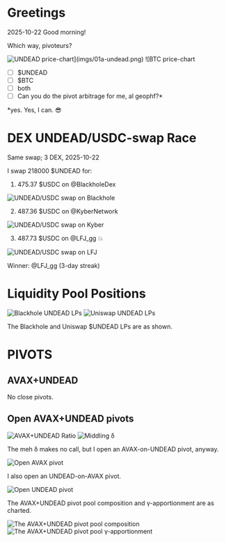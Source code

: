 # Greetings 

2025-10-22 Good morning! 

Which way, pivoteurs? 

![$UNDEAD price-chart](imgs/01a-undead.png) 
![$BTC price-chart](imgs/01b-btc.png) 

- [ ] $UNDEAD 
- [ ] $BTC 
- [ ] both 
- [ ] Can you do the pivot arbitrage for me, al geophf?* 

*yes. Yes, I can. 😎 

# DEX UNDEAD/USDC-swap Race 

Same swap; 3 DEX, 2025-10-22 

I swap 218000 $UNDEAD for: 

1. 475.37 $USDC on @BlackholeDex 

![UNDEAD/USDC swap on Blackhole](imgs/02a-blackhole.png) 

2. 487.36 $USDC on @KyberNetwork 

![UNDEAD/USDC swap on Kyber](imgs/02b-kyber.png) 

3. 487.73 $USDC on @LFJ_gg 💥 

![UNDEAD/USDC swap on LFJ](imgs/02c-lfj.png) 


Winner: @LFJ_gg (3-day streak) 

# Liquidity Pool Positions 

![Blackhole UNDEAD LPs](imgs/03a-blackhole-lps.png) 
![Uniswap UNDEAD LPs](imgs/03b-uniswap-lps.png) 

The Blackhole and Uniswap $UNDEAD LPs are as shown. 

# PIVOTS 

## AVAX+UNDEAD 




No close pivots. 











## Open AVAX+UNDEAD pivots 

![AVAX+UNDEAD Ratio](imgs/04a-ratio.png) 
![Middling δ](imgs/04b-delta.png) 

The meh δ makes no call, but I open an AVAX-on-UNDEAD pivot, anyway. 

![Open AVAX pivot](imgs/04c-open-avax-pivot.png) 

I also open an UNDEAD-on-AVAX pivot. 

![Open UNDEAD pivot](imgs/04d-open-undead-pivot.png) 





The AVAX+UNDEAD pivot pool composition and γ-apportionment are as charted. 

![The AVAX+UNDEAD pivot pool composition](imgs/05a-comp.png) 
![The AVAX+UNDEAD pivot pool γ-apportionment](imgs/05b-apport.png) 

